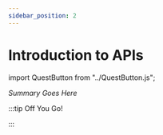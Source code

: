 ```yaml
---
sidebar_position: 2
---
```


# Introduction to APIs
import QuestButton from "../QuestButton.js";

_Summary Goes Here_

:::tip Off You Go!

<QuestButton text="Quest" />

:::

